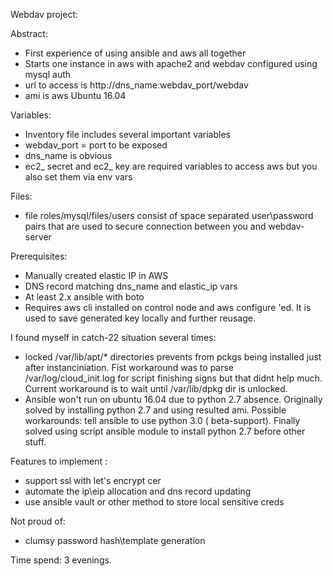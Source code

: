 Webdav project:

Abstract:
 - First experience of using ansible and aws all together
 - Starts one instance in aws with apache2 and webdav configured using mysql auth
 - url to access is http://dns_name:webdav_port/webdav
 - ami is aws Ubuntu 16.04

Variables:
 - Inventory file includes several important variables
 - webdav_port = port to be exposed
 - dns_name is obvious
 - ec2_ secret and ec2_ key are required variables to access aws but you also set them via env vars

Files:
 - file roles/mysql/files/users consist of space separated user\password pairs that are used to secure connection between you and webdav-server

Prerequisites:
 - Manually created elastic IP in AWS
 - DNS record matching dns_name and elastic_ip vars
 - At least 2.x ansible with boto
 - Requires aws cli installed on control node and aws configure 'ed. It is used to save generated key locally and further reusage.
 
I found myself in catch-22 situation several times:
  - locked /var/lib/apt/* directories prevents from pckgs being installed just after instanciniation. Fist workaround was to parse /var/log/cloud_init.log for script finishing signs but that didnt help much. Current workaround is to wait until /var/lib/dpkg dir is unlocked.
  - Ansible won't run on ubuntu 16.04 due to python 2.7 absence. Originally solved by installing python 2.7 and using resulted ami. Possible workarounds: tell ansible to use python 3.0 ( beta-support). Finally solved using script ansible module to install python 2.7 before other stuff.
    
 Features to implement :
  - support ssl with let's encrypt cer
  - automate the ip\eip allocation and dns record updating
  - use ansible vault or other method to store local sensitive creds
 
 Not proud of:
  - clumsy password hash\template generation
  
  Time spend: 3 evenings.
